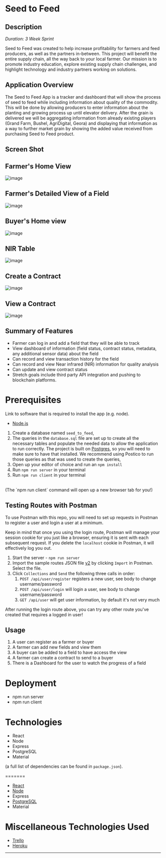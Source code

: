 # Seed to Feed

## Description

_Duration: 3 Week Sprint_

Seed to Feed was created to help increase profitability for farmers and feed producers, as well as the partners in-between. This project will benefit the entire supply chain, all the way back to your local farmer. Our mission is to promote industry education, explore existing supply chain challenges, and highlight technology and industry partners working on solutions.


## Application Overview

The Seed to Feed App is a tracker and dashboard that will show the process of seed to feed while including information about quality of the commodity. This will be done by allowing producers to enter information about the planting and growing process up until elevator delivery.  After the grain is delivered we will be aggregating information from already existing players (Grand Farm, Bushel, AgriDigital, Geora) and displaying that information as a way to further market grain by showing the added value received from purchasing Seed to Feed product.

<!--This will be for screen shots once we have views created-->
## Screen Shot

Farmer's Home View
---
![image](https://user-images.githubusercontent.com/73319716/126553018-9870fae5-8a0a-4e68-8719-901511023d9c.png)


Farmer's Detailed View of a Field
---
![image](https://user-images.githubusercontent.com/73319716/126553152-0eea1660-3d6b-4df4-b866-0fc76b5ca1d3.png)

Buyer's Home view
---
![image](https://user-images.githubusercontent.com/73319716/126553207-a0d27906-7531-402e-8be5-3377399415b7.png)

NIR Table
---
![image](https://user-images.githubusercontent.com/73319716/126553267-50593b16-18d4-4a1e-87c1-2a27862f9319.png)

Create a Contract
---
![image](https://user-images.githubusercontent.com/73319716/126553313-64b7e213-dd19-423b-a059-77117b622992.png)

View a Contract
---

![image](https://user-images.githubusercontent.com/73319716/126553379-3e1cef45-a994-42ef-9298-9b186ff8f4bb.png)


## Summary of Features
- Farmer can log in and add a field that they will be able to track
- View dashboard of information (field status, contract status, metadata, any additional sensor data) about the field
- Can record and view transaction history for the field
- Can record and view Near infrared (NIR) information for quality analysis
- Can update and view contract status
- Stretch goals include third party API integration and pushing to blockchain platforms.


# Prerequisites

Link to software that is required to install the app (e.g. node).

- [Node.js](https://nodejs.org/en/)

1. Create a database named `seed_to_feed`,
2. The queries in the `database.sql` file are set up to create all the necessary tables and populate the needed data to allow the application to run correctly. The project is built on [Postgres](https://www.postgresql.org/download/), so you will need to make sure to have that installed. We recommend using Postico to run those queries as that was used to create the queries, 
3. Open up your editor of choice and run an `npm install`
4. Run `npm run server` in your terminal
5. Run `npm run client` in your terminal
<br/>
(The `npm run client` command will open up a new browser tab for you!)


## Testing Routes with Postman

To use Postman with this repo, you will need to set up requests in Postman to register a user and login a user at a minimum.

Keep in mind that once you using the login route, Postman will manage your session cookie for you just like a browser, ensuring it is sent with each subsequent request. If you delete the `localhost` cookie in Postman, it will effectively log you out.

1. Start the server - `npm run server`
2. Import the sample routes JSON file [v2](./PostmanPrimeSoloRoutesv2.json) by clicking `Import` in Postman. Select the file.
3. Click `Collections` and `Send` the following three calls in order:
   1. `POST /api/user/register` registers a new user, see body to change username/password
   2. `POST /api/user/login` will login a user, see body to change username/password
   3. `GET /api/user` will get user information, by default it's not very much

After running the login route above, you can try any other route you've created that requires a logged in user!

## Usage

1. A user can register as a farmer or buyer
2. A farmer can add new fields and view them
3. A buyer can be added to a field to have access the view
4. A farmer can create a contract to send to a buyer
5. There is a Dashboard for the user to watch the progress of a field


# Deployment
- npm run server
- npm run client

# Technologies

- React
- Node
- Express
- PostgreSQL
- Material

(a full list of dependencies can be found in `package.json`).

=======
- [React](https://reactjs.org/)
- [Node](https://nodejs.org/en/)
- Express
- [PostgreSQL](https://www.postgresql.org/)
- Material


# Miscellaneous Technologies Used
- [Trello](https://trello.com)
- [Heroku](https://www.heroku.com)

----------------------------------------------------------------------------------------------------------------------------

